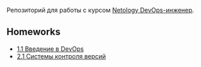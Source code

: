 Репозиторий для работы c курсом [Netology DevOps-инженер](https://netology.ru/programs/devops).

## Homeworks
* [1.1 Введение в DevOps](/src/homework/1.1)
* [2.1 Системы контроля версий](/src/homeworks/2.1)